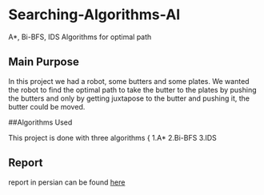 # Searching-Algorithms-AI
A*, Bi-BFS, IDS Algorithms for optimal path

## Main Purpose
In this project we had a robot, some butters and some plates.
We wanted the robot to find the optimal path to take the butter to the plates by pushing the butters and 
only by getting juxtapose to the butter and pushing it, the butter could be moved.


##Algorithms Used

This project is done with three algorithms {
1.A* 
2.Bi-BFS
3.IDS

## Report

report in persian can be found [here](https://github.com/kianak2002/Searching-Algorithms-AI/blob/main/pro1_Hosh.pdf)


